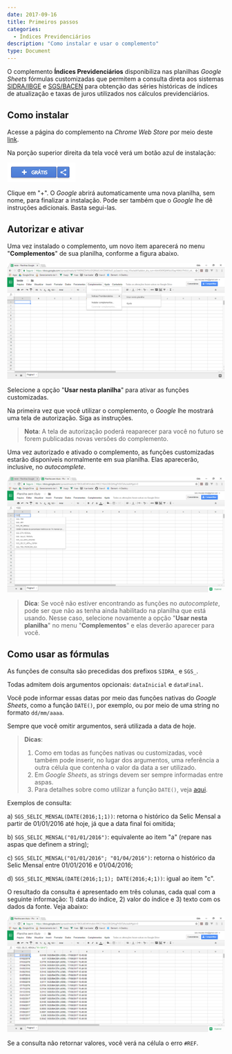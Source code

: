 ```yaml
---
date: 2017-09-16
title: Primeiros passos
categories:
  - Índices Previdenciários
description: "Como instalar e usar o complemento"
type: Document
---
```

O complemento **Índices Previdenciários** disponibiliza nas planilhas *Google Sheets* fórmulas customizadas que permitem a consulta direta aos sistemas [SIDRA/IBGE](https://sidra.ibge.gov.br/home/abate/brasil) e [SGS/BACEN](https://www3.bcb.gov.br/sgspub/localizarseries/localizarSeries.do?method=prepararTelaLocalizarSeries) para obtenção das séries históricas de índices de atualização e taxas de juros utilizados nos cálculos previdenciários.

## Como instalar

Acesse a página do complemento na *Chrome Web Store* por meio deste [link](https://chrome.google.com/webstore/detail/%C3%ADndices-previdenci%C3%A1rios/gjllgdjhcjmkpkpihigkighfegolinek?hl=pt-BR).

Na porção superior direita da tela você verá um botão azul de instalação:

![Botão instalar](/images/Botao_instalar.png)

Clique em "+". O *Google* abrirá automaticamente uma nova planilha, sem nome, para finalizar a instalação. Pode ser também que o *Google* lhe dê instruções adicionais. Basta segui-las.

## Autorizar e ativar

Uma vez instalado o complemento, um novo item aparecerá no menu "**Complementos**" de sua planilha, conforme a figura abaixo.

![Screenshot](/images/Indices_Menu_Complemento.png)

Selecione a opção "**Usar nesta planilha**" para ativar as funções customizadas.

Na primeira vez que você utilizar o complemento, o *Google* lhe mostrará uma tela de autorização. Siga as instruções.

> **Nota**: A tela de autorização poderá reaparecer para você no futuro se forem publicadas novas versões do complemento.

Uma vez autorizado e ativado o complemento, as funções customizadas estarão disponíveis normalmente em sua planilha. Elas aparecerão, inclusive, no *autocomplete*.

![Screenshot](/images/Indices_Autocomplete.png)

> **Dica**: Se você não estiver encontrando as funções no *autocomplete*, pode ser que não as tenha ainda habilitado na planilha que está usando. Nesse caso, selecione novamente a opção "**Usar nesta planilha**" no menu "**Complementos**" e elas deverão aparecer para você.

## Como usar as fórmulas

As funções de consulta são precedidas dos prefixos `SIDRA_` e `SGS_`.

Todas admitem dois argumentos opcionais: `dataInicial` e `dataFinal`.

Você pode informar essas datas por meio das funções nativas do *Google Sheets*, como a função `DATE()`, por exemplo, ou por meio de uma string no formato `dd/mm/aaaa`.

Sempre que você omitir argumentos, será utilizada a data de hoje.

> **Dicas**: 
> 1) Como em todas as funções nativas ou customizadas, você também pode inserir, no lugar dos argumentos, uma referência a outra célula que contenha o valor da data a ser utilizado. 
> 2) Em *Google Sheets*, as strings devem ser sempre informadas entre aspas.
> 3) Para detalhes sobre como utilizar a função `DATE()`, veja [aqui](https://support.google.com/docs/answer/3092969).

Exemplos de consulta:

a) `SGS_SELIC_MENSAL(DATE(2016;1;1))`: retorna o histórico da Selic Mensal a partir de 01/01/2016 até hoje, já que a data final foi omitida;

b) `SGS_SELIC_MENSAL("01/01/2016")`: equivalente ao item "a" (repare nas aspas que definem a string);

c) `SGS_SELIC_MENSAL("01/01/2016"; "01/04/2016")`: retorna o histórico da Selic Mensal entre 01/01/2016 e 01/04/2016;

d) `SGS_SELIC_MENSAL(DATE(2016;1;1); DATE(2016;4;1))`: igual ao item "c".

O resultado da consulta é apresentado em três colunas, cada qual com a seguinte informação: 1) data do índice, 2) valor do índice e 3) texto com os dados da fonte. Veja abaixo:

![Screenshot](/images/Indices_Dados_Baixados.png)

Se a consulta não retornar valores, você verá na célula o erro `#REF`.